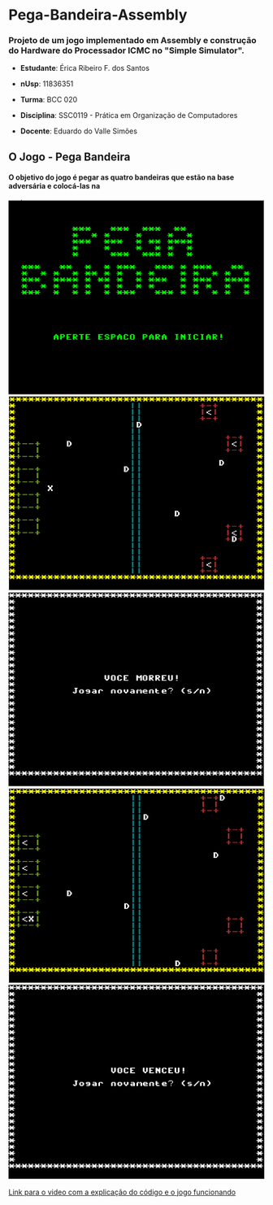 # Pega-Bandeira-Assembly
### Projeto de um jogo implementado em Assembly e construção do Hardware do Processador ICMC no "Simple Simulator".

* __Estudante__: Érica Ribeiro F. dos Santos 

* __nUsp__: 11836351

* __Turma__: BCC 020

* __Disciplina__:  SSC0119 - Prática em Organização de Computadores

* __Docente__: Eduardo do Valle Simões

## O Jogo - Pega Bandeira
#### O objetivo do jogo é pegar as quatro bandeiras que estão na base adversária e colocá-las na  
![Alt text](https://github.com/ericarfs/Pega-Bandeira-Assembly/blob/main/imagem_jogo1.PNG?raw=true  "Tela inicial do jogo")
![Alt text](https://github.com/ericarfs/Pega-Bandeira-Assembly/blob/main/imagem_jogo2.PNG?raw=true  "Mapa do jogo")
![Alt text](https://github.com/ericarfs/Pega-Bandeira-Assembly/blob/main/imagem_jogo3.PNG?raw=true  "Tela de derrota")
![Alt text](https://github.com/ericarfs/Pega-Bandeira-Assembly/blob/main/imagem_jogo5.PNG?raw=true  "Bandeiras na base")
![Alt text](https://github.com/ericarfs/Pega-Bandeira-Assembly/blob/main/imagem_jogo4.PNG?raw=true  "Tela de vitória")

[Link para o video com a explicação do código e o jogo funcionando](https://youtu.be/)


